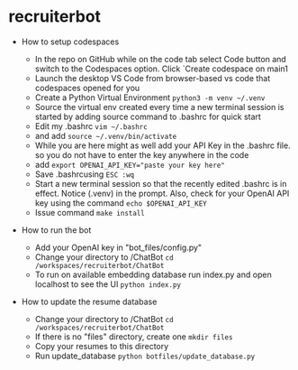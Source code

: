 # recruiterbot


- How to setup codespaces
    - In the repo on GitHub while on the code tab select Code button and switch to the Codespaces option. Click `Create codespace on main1
    - Launch the desktop VS Code from browser-based vs code that codespaces opened for you
    - Create a Python Virtual Environment `python3 -m venv ~/.venv`
    - Source the virtual env created every time a new terminal session is started by adding source command to .bashrc for quick start
    - Edit my .bashrc `vim ~/.bashrc`
    - and add `source ~/.venv/bin/activate`
    - While you are here might as well add your API Key in the .bashrc file. so you do not have to enter the key anywhere in the code
    - add `export OPENAI_API_KEY="paste your key here"`
    - Save .bashrcusing  `ESC :wq`
    - Start a new terminal session so that the recently edited .bashrc is in effect. Notice (.venv) in the prompt. Also, check for your OpenAI API key using the command `echo $OPENAI_API_KEY`
    - Issue command `make install`

- How to run the bot
    - Add your OpenAI key in "bot_files/config.py"
    - Change your directory to /ChatBot `cd /workspaces/recruiterbot/ChatBot`
    - To run on available embedding database run index.py and open localhost to see the UI `python index.py`
 
- How to update the resume database
    - Change your directory to /ChatBot `cd /workspaces/recruiterbot/ChatBot`
    - If there is no "files" directory, create one `mkdir files`
    - Copy your resumes to this directory
    - Run update_database `python botfiles/update_database.py`
